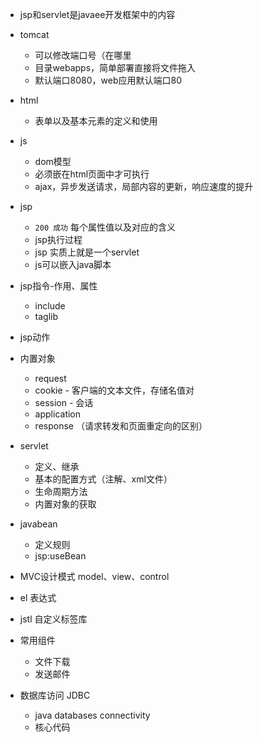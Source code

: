 - jsp和servlet是javaee开发框架中的内容
- tomcat
    - 可以修改端口号（在哪里
    - 目录webapps，简单部署直接将文件拖入
    - 默认端口8080，web应用默认端口80
- html
    - 表单以及基本元素的定义和使用
- js
    - dom模型
    - 必须嵌在html页面中才可执行
    - ajax，异步发送请求，局部内容的更新，响应速度的提升
- jsp
    - `200 成功` 每个属性值以及对应的含义
    - jsp执行过程
    - jsp 实质上就是一个servlet
    - js可以嵌入java脚本

- jsp指令-作用、属性
    - include
    - taglib
- jsp动作
- 内置对象
    - request
    - cookie - 客户端的文本文件，存储名值对
    - session - 会话
    - application
    - response （请求转发和页面重定向的区别）

- servlet
    - 定义、继承
    - 基本的配置方式（注解、xml文件）
    - 生命周期方法
    - 内置对象的获取
- javabean
    - 定义规则
    - jsp:useBean
- MVC设计模式 model、view、control
- el 表达式
- jstl 自定义标签库
- 常用组件
    - 文件下载
    - 发送邮件
- 数据库访问 JDBC
    - java databases connectivity
    - 核心代码